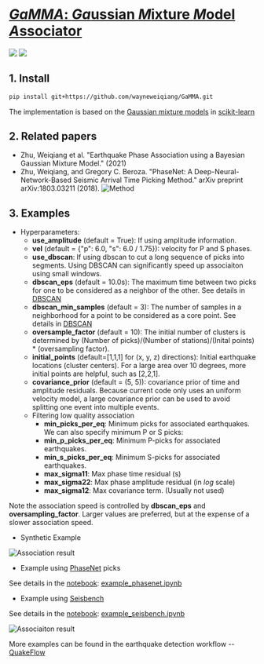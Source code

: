 # [*GaMMA*: *Ga*ussian *M*ixture *M*odel *A*ssociator](https://ai4eps.github.io/GaMMA)

[![](https://github.com/wayneweiqiang/GaMMA/workflows/documentation/badge.svg)](https://ai4eps.github.io/GaMMA)
[![](https://github.com/wayneweiqiang/GaMMA/workflows/wheels/badge.svg)](https://ai4eps.github.io/GaMMA)

## 1. Install
```bash
pip install git+https://github.com/wayneweiqiang/GaMMA.git
```

The implementation is based on the [Gaussian mixture models](https://scikit-learn.org/stable/modules/mixture.html#gmm) in [scikit-learn](https://scikit-learn.org/stable/index.html)

## 2. Related papers
- Zhu, Weiqiang et al. "Earthquake Phase Association using a Bayesian Gaussian Mixture Model." (2021)
- Zhu, Weiqiang, and Gregory C. Beroza. "PhaseNet: A Deep-Neural-Network-Based Seismic Arrival Time Picking Method." arXiv preprint arXiv:1803.03211 (2018).
![Method](https://raw.githubusercontent.com/wayneweiqiang/GaMMA/master/docs/assets/diagram_gamma_annotated.png)

## 3. Examples

- Hyperparameters:
  - **use_amplitude** (default = True): If using amplitude information.
  - **vel** (default = {"p": 6.0, "s": 6.0 / 1.75}): velocity for P and S phases.
  - **use_dbscan**: If using dbscan to cut a long sequence of picks into segments. Using DBSCAN can significantly speed up associaiton using small windows. 
  - **dbscan_eps** (default = 10.0s): The maximum time between two picks for one to be considered as a neighbor of the other. See details in [DBSCAN](https://scikit-learn.org/stable/modules/generated/sklearn.cluster.DBSCAN.html)
  - **dbscan_min_samples** (default = 3): The number of samples in a neighborhood for a point to be considered as a core point. See details in [DBSCAN](https://scikit-learn.org/stable/modules/generated/sklearn.cluster.DBSCAN.html)
  - **oversample_factor** (default = 10): The initial number of clusters is determined by (Number of picks)/(Number of stations)/(Inital points) * (oversampling factor).
  - **initial_points** (default=[1,1,1] for (x, y, z) directions): Initial earthquake locations (cluster centers). For a large area over 10 degrees, more initial points are helpful, such as [2,2,1].
  - **covariance_prior** (default = (5, 5)): covariance prior of time and amplitude residuals. Because current code only uses an uniform velocity model, a large covariance prior can be used to avoid splitting one event into multiple events.
  - Filtering low quality association
    - **min_picks_per_eq**: Minimum picks for associated earthquakes. We can also specify minimum P or S picks:
  	- **min_p_picks_per_eq**: Minimum P-picks for associated earthquakes.
  	- **min_s_picks_per_eq**: Minimum S-picks for associated earthquakes.
    - **max_sigma11**: Max phase time residual (s)
    - **max_sigma22**: Max phase amplitude residual (in *log* scale)
    - **max_sigma12**: Max covariance term. (Usually not used)

Note the association speed is controlled by **dbscan_eps** and **oversampling_factor**. Larger values are preferred, but at the expense of a slower association speed.

- Synthetic Example

![Association result](https://raw.githubusercontent.com/wayneweiqiang/GaMMA/master/docs/assets/result_eq05_err0.0_fp0.0_amp1.png)

- Example using [PhaseNet](https://wayneweiqiang.github.io/PhaseNet/) picks

See details in the [notebook](https://github.com/wayneweiqiang/GaMMA/blob/master/docs/example_phasenet.ipynb): [example_phasenet.ipynb](example_phasenet.ipynb)

- Example using [Seisbench](https://github.com/seisbench/seisbench)

See details in the [notebook](https://github.com/seisbench/seisbench/blob/main/examples/03c_catalog_seisbench_gamma.ipynb): [example_seisbench.ipynb](example_seisbench.ipynb)

![Associaiton result](https://raw.githubusercontent.com/wayneweiqiang/GaMMA/master/docs/assets/2019-07-04T18-02-01.074.png)

More examples can be found in the earthquake detection workflow -- [QuakeFlow](https://ai4eps.github.io/QuakeFlow/)
